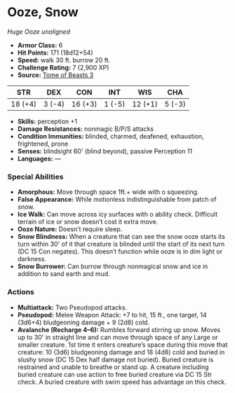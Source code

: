 # Ooze, Snow

*Huge* *Ooze* *unaligned*

- **Armor Class:** 6
- **Hit Points:** 171 (18d12+54)
- **Speed:** walk 30 ft. burrow 20 ft.
- **Challenge Rating:** 7 (2,900 XP)
- **Source:** [Tome of Beasts 3](https://koboldpress.com/kpstore/product/tome-of-beasts-2-for-5th-edition/)

| STR | DEX | CON | INT | WIS | CHA |
| --- | --- | --- | --- | --- | --- |
| 18 (+4) | 3 (-4) | 16 (+3) | 1 (-5) | 12 (+1) | 5 (-3) |

- **Skills:** perception +1
- **Damage Resistances:** nonmagic B/P/S attacks
- **Condition Immunities:** blinded, charmed, deafened, exhaustion, frightened, prone
- **Senses:** blindsight 60' (blind beyond), passive Perception 11
- **Languages:** —
### Special Abilities
- **Amorphous:** Move through space 1ft.+ wide with o squeezing.
- **False Appearance:** While motionless indistinguishable from patch of snow.
- **Ice Walk:** Can move across icy surfaces with o ability check. Difficult terrain of ice or snow doesn’t cost it extra move.
- **Ooze Nature:** Doesn’t require sleep.
- **Snow Blindness:** When a creature that can see the snow ooze starts its turn within 30' of it that creature is blinded until the start of its next turn (DC 15 Con negates). This doesn’t function while ooze is in dim light or darkness.
- **Snow Burrower:** Can burrow through nonmagical snow and ice in addition to sand earth and mud.
### Actions
- **Multiattack:** Two Pseudopod attacks.
- **Pseudopod:** Melee Weapon Attack: +7 to hit, 15 ft., one target, 14 (3d6+4) bludgeoning damage + 9 (2d8) cold.
- **Avalanche (Recharge 4–6):** Rumbles forward stirring up snow. Moves up to 30' in straight line and can move through space of any Large or smaller creature. 1st time it enters creature’s space during this move that creature: 10 (3d6) bludgeoning damage and 18 (4d8) cold and buried in slushy snow (DC 15 Dex half damage not buried). Buried creature is restrained and unable to breathe or stand up. A creature including buried creature can use action to free buried creature via DC 15 Str check. A buried creature with swim speed has advantage on this check.
